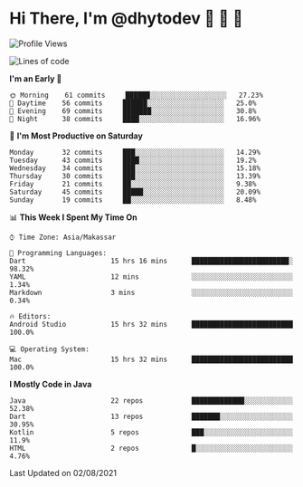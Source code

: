 # Hi There, I'm @dhytodev 👋 👋 👋

<!--
**DhytoDev/dhytodev** is a ✨ _special_ ✨ repository because its `README.md` (this file) appears on your GitHub profile.

Here are some ideas to get you started:

- 🔭 I’m currently working on ...
- 🌱 I’m currently learning ...
- 👯 I’m looking to collaborate on ...
- 🤔 I’m looking for help with ...
- 💬 Ask me about ...
- 📫 How to reach me: ...
- 😄 Pronouns: ...
- ⚡ Fun fact: ...
-->

<!--START_SECTION:waka-->
![Profile Views](http://img.shields.io/badge/Profile%20Views-3-blue)

![Lines of code](https://img.shields.io/badge/From%20Hello%20World%20I%27ve%20Written-277035%20lines%20of%20code-blue)

**I'm an Early 🐤** 

```text
🌞 Morning    61 commits     ██████░░░░░░░░░░░░░░░░░░░   27.23% 
🌆 Daytime    56 commits     ██████░░░░░░░░░░░░░░░░░░░   25.0% 
🌃 Evening    69 commits     ███████░░░░░░░░░░░░░░░░░░   30.8% 
🌙 Night      38 commits     ████░░░░░░░░░░░░░░░░░░░░░   16.96%

```
📅 **I'm Most Productive on Saturday** 

```text
Monday       32 commits     ███░░░░░░░░░░░░░░░░░░░░░░   14.29% 
Tuesday      43 commits     ████░░░░░░░░░░░░░░░░░░░░░   19.2% 
Wednesday    34 commits     ███░░░░░░░░░░░░░░░░░░░░░░   15.18% 
Thursday     30 commits     ███░░░░░░░░░░░░░░░░░░░░░░   13.39% 
Friday       21 commits     ██░░░░░░░░░░░░░░░░░░░░░░░   9.38% 
Saturday     45 commits     █████░░░░░░░░░░░░░░░░░░░░   20.09% 
Sunday       19 commits     ██░░░░░░░░░░░░░░░░░░░░░░░   8.48%

```


📊 **This Week I Spent My Time On** 

```text
⌚︎ Time Zone: Asia/Makassar

💬 Programming Languages: 
Dart                     15 hrs 16 mins      ████████████████████████░   98.32% 
YAML                     12 mins             ░░░░░░░░░░░░░░░░░░░░░░░░░   1.34% 
Markdown                 3 mins              ░░░░░░░░░░░░░░░░░░░░░░░░░   0.34%

🔥 Editors: 
Android Studio           15 hrs 32 mins      █████████████████████████   100.0%

💻 Operating System: 
Mac                      15 hrs 32 mins      █████████████████████████   100.0%

```

**I Mostly Code in Java** 

```text
Java                     22 repos            █████████████░░░░░░░░░░░░   52.38% 
Dart                     13 repos            ███████░░░░░░░░░░░░░░░░░░   30.95% 
Kotlin                   5 repos             ███░░░░░░░░░░░░░░░░░░░░░░   11.9% 
HTML                     2 repos             █░░░░░░░░░░░░░░░░░░░░░░░░   4.76%

```



 Last Updated on 02/08/2021
<!--END_SECTION:waka-->
